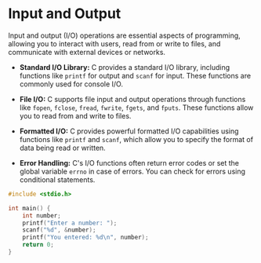 # Input and Output

Input and output (I/O) operations are essential aspects of programming, allowing you to interact with users, read from or write to files, and communicate with external devices or networks.


- **Standard I/O Library:** C provides a standard I/O library, including functions like `printf` for output and `scanf` for input. These functions are commonly used for console I/O.
    
- **File I/O:** C supports file input and output operations through functions like `fopen`, `fclose`, `fread`, `fwrite`, `fgets`, and `fputs`. These functions allow you to read from and write to files.
    
- **Formatted I/O:** C provides powerful formatted I/O capabilities using functions like `printf` and `scanf`, which allow you to specify the format of data being read or written.
    
- **Error Handling:** C's I/O functions often return error codes or set the global variable `errno` in case of errors. You can check for errors using conditional statements.

```c
#include <stdio.h>

int main() {
    int number;
    printf("Enter a number: ");
    scanf("%d", &number);
    printf("You entered: %d\n", number);
    return 0;
}
```
